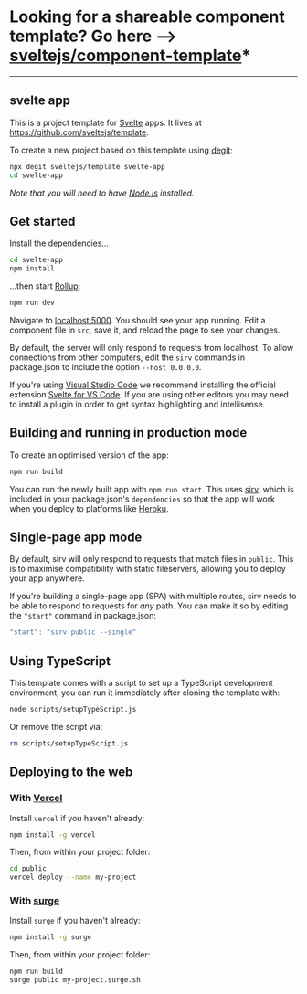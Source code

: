 # Looking for a shareable component template? Go here --> [sveltejs/component-template](https://github.com/sveltejs/component-template)*

---

## svelte app

This is a project template for [Svelte](https://svelte.dev) apps. It lives at https://github.com/sveltejs/template.

To create a new project based on this template using [degit](https://github.com/Rich-Harris/degit):

```bash
npx degit sveltejs/template svelte-app
cd svelte-app
```

*Note that you will need to have [Node.js](https://nodejs.org) installed.*

## Get started

Install the dependencies...

```bash
cd svelte-app
npm install
```

...then start [Rollup](https://rollupjs.org):

```bash
npm run dev
```

Navigate to [localhost:5000](http://localhost:5000). You should see your app running. Edit a component file in `src`, save it, and reload the page to see your changes.

By default, the server will only respond to requests from localhost. To allow connections from other computers, edit the `sirv` commands in package.json to include the option `--host 0.0.0.0`.

If you're using [Visual Studio Code](https://code.visualstudio.com/) we recommend installing the official extension [Svelte for VS Code](https://marketplace.visualstudio.com/items?itemName=svelte.svelte-vscode). If you are using other editors you may need to install a plugin in order to get syntax highlighting and intellisense.

## Building and running in production mode

To create an optimised version of the app:

```bash
npm run build
```

You can run the newly built app with `npm run start`. This uses [sirv](https://github.com/lukeed/sirv), which is included in your package.json's `dependencies` so that the app will work when you deploy to platforms like [Heroku](https://heroku.com).


## Single-page app mode

By default, sirv will only respond to requests that match files in `public`. This is to maximise compatibility with static fileservers, allowing you to deploy your app anywhere.

If you're building a single-page app (SPA) with multiple routes, sirv needs to be able to respond to requests for *any* path. You can make it so by editing the `"start"` command in package.json:

```js
"start": "sirv public --single"
```

## Using TypeScript

This template comes with a script to set up a TypeScript development environment, you can run it immediately after cloning the template with:

```bash
node scripts/setupTypeScript.js
```

Or remove the script via:

```bash
rm scripts/setupTypeScript.js
```

## Deploying to the web

### With [Vercel](https://vercel.com)

Install `vercel` if you haven't already:

```bash
npm install -g vercel
```

Then, from within your project folder:

```bash
cd public
vercel deploy --name my-project
```

### With [surge](https://surge.sh/)

Install `surge` if you haven't already:

```bash
npm install -g surge
```

Then, from within your project folder:

```bash
npm run build
surge public my-project.surge.sh
```
